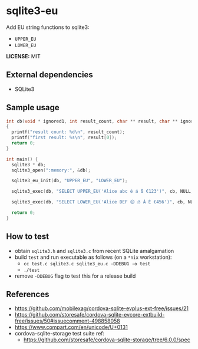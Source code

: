 # sqlite3-eu

Add EU string functions to sqlite3:

- `UPPER_EU`
- `LOWER_EU`

**LICENSE:** MIT

## External dependencies

- SQLite3

## Sample usage

```c
int cb(void * ignored1, int result_count, char ** result, char ** ignored2)
{
  printf("result count: %d\n", result_count);
  printf("first result: %s\n", result[0]);
  return 0;
}

int main() {
  sqlite3 * db;
  sqlite3_open(":memory:", &db);

  sqlite3_eu_init(db, "UPPER_EU", "LOWER_EU");

  sqlite3_exec(db, "SELECT UPPER_EU('Alice abc é á ß €123')", cb, NULL, NULL);

  sqlite3_exec(db, "SELECT LOWER_EU('Alice DEF 😊 ẞ Á É €456')", cb, NULL, NULL);

  return 0;
}
```

## How to test

- obtain `sqlite3.h` and `sqlite3.c` from recent SQLite amalgamation
- build `test` and run executable as follows (on a `*nix` workstation):
  - `cc test.c sqlite3.c sqlite3_eu.c -DDEBUG -o test`
  - `./test`
- remove `-DDEBUG` flag to test this for a release build

## References

- https://github.com/mobilexag/cordova-sqlite-evplus-ext-free/issues/21
- https://github.com/storesafe/cordova-sqlite-evcore-extbuild-free/issues/50#issuecomment-498858058
- https://www.compart.com/en/unicode/U+0131
- cordova-sqlite-storage test suite ref:
  - https://github.com/storesafe/cordova-sqlite-storage/tree/6.0.0/spec
